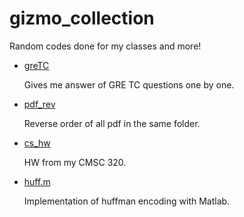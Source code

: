 # gizmo_collection

Random codes done for my classes and more!

- [greTC](https://github.com/h-tu/ENEE_stuff/blob/master/gretc/) 
    
    Gives me answer of GRE TC questions one by one.
    
- [pdf_rev](https://github.com/h-tu/ENEE_stuff/tree/master/pdf_rev)

    Reverse order of all pdf in the same folder.

- [cs_hw](https://github.com/h-tu/ENEE_stuff/tree/master/cs_hw)
    
    HW from my CMSC 320.
    
- [huff.m](https://github.com/h-tu/gizmo_collection/blob/master/huff.m)
    
    Implementation of huffman encoding with Matlab.
